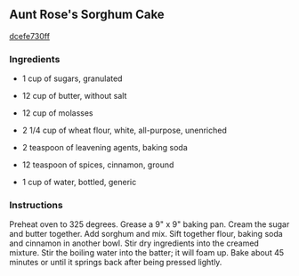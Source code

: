 ## Aunt Rose's Sorghum Cake

[dcefe730ff](http://www.food.com/recipe/aunt-roses-sorghum-cake-309652)

### Ingredients

 - 1 cup of sugars, granulated

 - 12 cup of butter, without salt

 - 12 cup of molasses

 - 2 1/4 cup of wheat flour, white, all-purpose, unenriched

 - 2 teaspoon of leavening agents, baking soda

 - 12 teaspoon of spices, cinnamon, ground

 - 1 cup of water, bottled, generic

### Instructions

Preheat oven to 325 degrees. Grease a 9" x 9" baking pan. Cream the sugar and butter together. Add sorghum and mix. Sift together flour, baking soda and cinnamon in another bowl. Stir dry ingredients into the creamed mixture. Stir the boiling water into the batter; it will foam up. Bake about 45 minutes or until it springs back after being pressed lightly.